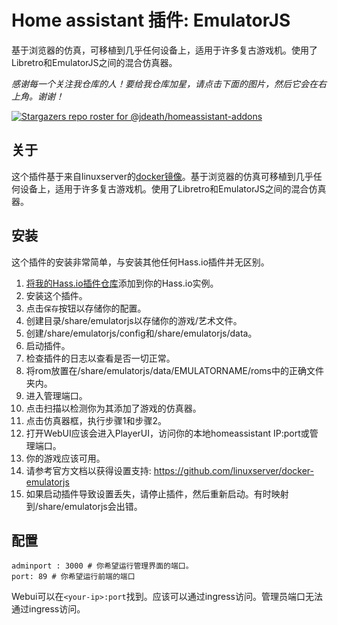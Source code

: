 # Home assistant 插件: EmulatorJS
基于浏览器的仿真，可移植到几乎任何设备上，适用于许多复古游戏机。使用了Libretro和EmulatorJS之间的混合仿真器。
 
_感谢每一个关注我仓库的人！要给我仓库加星，请点击下面的图片，然后它会在右上角。谢谢！_

[![Stargazers repo roster for @jdeath/homeassistant-addons](https://reporoster.com/stars/jdeath/homeassistant-addons)](https://github.com/jdeath/homeassistant-addons/stargazers)

## 关于

这个插件基于来自linuxserver的[docker镜像](https://github.com/linuxserver/docker-emulatorjs)。基于浏览器的仿真可移植到几乎任何设备上，适用于许多复古游戏机。使用了Libretro和EmulatorJS之间的混合仿真器。

## 安装

这个插件的安装非常简单，与安装其他任何Hass.io插件并无区别。

1. [将我的Hass.io插件仓库][repository]添加到你的Hass.io实例。
1. 安装这个插件。
1. 点击`保存`按钮以存储你的配置。
1. 创建目录/share/emulatorjs以存储你的游戏/艺术文件。
1. 创建/share/emulatorjs/config和/share/emulatorjs/data。
1. 启动插件。
1. 检查插件的日志以查看是否一切正常。
1. 将rom放置在/share/emulatorjs/data/EMULATORNAME/roms中的正确文件夹内。
1. 进入管理端口。
1. 点击扫描以检测你为其添加了游戏的仿真器。
1. 点击仿真器框，执行步骤1和步骤2。
1. 打开WebUI应该会进入PlayerUI，访问你的本地homeassistant IP:port或管理端口。
1. 你的游戏应该可用。
1. 请参考官方文档以获得设置支持: https://github.com/linuxserver/docker-emulatorjs
1. 如果启动插件导致设置丢失，请停止插件，然后重新启动。有时映射到/share/emulatorjs会出错。

## 配置

```
adminport : 3000 # 你希望运行管理界面的端口。
port: 89 # 你希望运行前端的端口
```

Webui可以在`<your-ip>:port`找到。应该可以通过ingress访问。管理员端口无法通过ingress访问。

[repository]: https://github.com/jdeath/homeassistant-addons